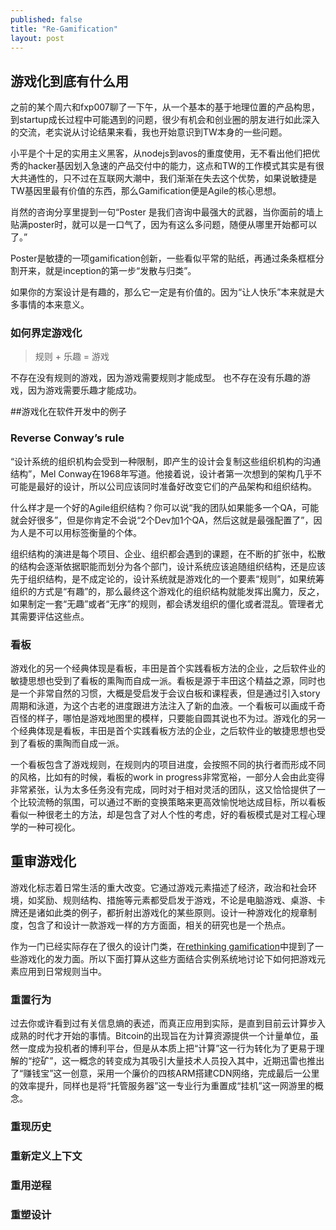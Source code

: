 ```yaml
---
published: false
title: "Re-Gamification"
layout: post
---
```



## 游戏化到底有什么用

之前的某个周六和fxp007聊了一下午，从一个基本的基于地理位置的产品构思，到startup成长过程中可能遇到的问题，很少有机会和创业圈的朋友进行如此深入的交流，老实说从讨论结果来看，我也开始意识到TW本身的一些问题。

小平是个十足的实用主义黑客，从nodejs到avos的重度使用，无不看出他们把优秀的hacker基因划入急速的产品交付中的能力，这点和TW的工作模式其实是有很大共通性的，只不过在互联网大潮中，我们渐渐在失去这个优势，如果说敏捷是TW基因里最有价值的东西，那么Gamification便是Agile的核心思想。

肖然的咨询分享里提到一句“Poster 是我们咨询中最强大的武器，当你面前的墙上贴满poster时，就可以是一口气了，因为有这么多问题，随便从哪里开始都可以了。”

Poster是敏捷的一项gamification创新，一些看似平常的贴纸，再通过条条框框分割开来，就是inception的第一步“发散与归类”。

如果你的方案设计是有趣的，那么它一定是有价值的。因为“让人快乐”本来就是大多事情的本来意义。

### 如何界定游戏化

> 规则 + 乐趣 = 游戏

不存在没有规则的游戏，因为游戏需要规则才能成型。 也不存在没有乐趣的游戏，因为游戏需要乐趣才能成功。

##游戏化在软件开发中的例子

### Reverse Conway’s rule

“设计系统的组织机构会受到一种限制，即产生的设计会复制这些组织机构的沟通结构”，Mel Conway在1968年写道。他接着说，设计者第一次想到的架构几乎不可能是最好的设计，所以公司应该同时准备好改变它们的产品架构和组织结构。

什么样才是一个好的Agile组织结构？你可以说“我的团队如果能多一个QA，可能就会好很多”，但是你肯定不会说“2个Dev加1个QA，然后这就是最强配置了”，因为人是不可以用标签衡量的个体。

组织结构的演进是每个项目、企业、组织都会遇到的课题，在不断的扩张中，松散的结构会逐渐依据职能而划分为各个部门，设计系统应该追随组织结构，还是应该先于组织结构，是不成定论的，设计系统就是游戏化的一个要素“规则”，如果统筹组织的方式是“有趣”的，那么最终这个游戏化的组织结构就能发挥出魔力，反之，如果制定一套“无趣”或者“无序”的规则，都会诱发组织的僵化或者混乱。管理者尤其需要评估这些点。

### 看板

游戏化的另一个经典体现是看板，丰田是首个实践看板方法的企业，之后软件业的敏捷思想也受到了看板的熏陶而自成一派。看板是源于丰田这个精益之源，同时也是一个非常自然的习惯，大概是受启发于会议白板和课程表，但是通过引入story周期和泳道，为这个古老的进度跟进方法注入了新的血液。一个看板可以画成千奇百怪的样子，哪怕是游戏地图里的模样，只要能自圆其说也不为过。游戏化的另一个经典体现是看板，丰田是首个实践看板方法的企业，之后软件业的敏捷思想也受到了看板的熏陶而自成一派。

一个看板包含了游戏规则，在规则内的项目进度，会按照不同的执行者而形成不同的风格，比如有的时候，看板的work in progress非常宽裕，一部分人会由此变得非常紧张，认为太多任务没有完成，同时对于相对灵活的团队，这又恰恰提供了一个比较流畅的氛围，可以通过不断的变换策略来更高效愉悦地达成目标，所以看板看似一种很老土的方法，却是包含了对人个性的考虑，好的看板模式是对工程心理学的一种可视化。

## 重审游戏化

游戏化标志着日常生活的重大改变。它通过游戏元素描述了经济，政治和社会环境，如奖励、规则结构、措施等元素都受启发于游戏，不论是电脑游戏、桌游、卡牌还是诸如此类的例子，都折射出游戏化的某些原则。设计一种游戏化的规章制度，包含了和设计一款游戏一样的方方面面，相关的研究也是一个热点。

作为一门已经实际存在了很久的设计门类，在[rethinking gamification](http://gamification-research.org/2014/06/edited-volume-rethinking-gamification-out/)中提到了一些游戏化的发力面。所以下面打算从这些方面结合实例系统地讨论下如何把游戏元素应用到日常规则当中。

### 重置行为

过去你或许看到过有关信息熵的表述，而真正应用到实际，是直到目前云计算步入成熟的时代才开始的事情。Bitcoin的出现旨在为计算资源提供一个计量单位，虽然一度成为投机者的博利平台，但是从本质上把“计算”这一行为转化为了更易于理解的“挖矿”，这一概念的转变成为其吸引大量技术人员投入其中，近期迅雷也推出了“赚钱宝”这一创意，采用一个廉价的四核ARM搭建CDN网络，完成最后一公里的效率提升，同样也是将“托管服务器”这一专业行为重置成“挂机”这一网游里的概念。

### 重现历史

### 重新定义上下文

### 重用逆程

### 重塑设计
